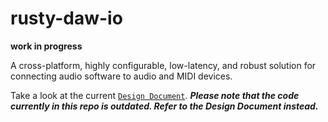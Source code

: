 # rusty-daw-io

**work in progress**

A cross-platform, highly configurable, low-latency, and robust solution for connecting audio software to audio and MIDI devices.

Take a look at the current [`Design Document`].
***Please note that the code currently in this repo is outdated. Refer to the Design Document instead.***

[`Design Document`]: ./DESIGN_DOC.md